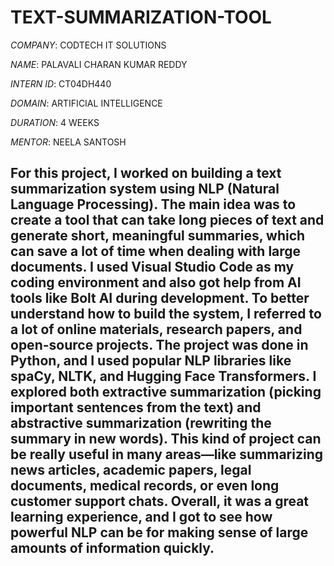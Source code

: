 # TEXT-SUMMARIZATION-TOOL

*COMPANY*: CODTECH IT SOLUTIONS

*NAME*: PALAVALI CHARAN KUMAR REDDY

*INTERN ID*: CT04DH440

*DOMAIN*: ARTIFICIAL INTELLIGENCE

*DURATION*: 4 WEEKS

*MENTOR*: NEELA SANTOSH

## For this project, I worked on building a text summarization system using NLP (Natural Language Processing). The main idea was to create a tool that can take long pieces of text and generate short, meaningful summaries, which can save a lot of time when dealing with large documents. I used Visual Studio Code as my coding environment and also got help from AI tools like Bolt AI during development. To better understand how to build the system, I referred to a lot of online materials, research papers, and open-source projects. The project was done in Python, and I used popular NLP libraries like spaCy, NLTK, and Hugging Face Transformers. I explored both extractive summarization (picking important sentences from the text) and abstractive summarization (rewriting the summary in new words). This kind of project can be really useful in many areas—like summarizing news articles, academic papers, legal documents, medical records, or even long customer support chats. Overall, it was a great learning experience, and I got to see how powerful NLP can be for making sense of large amounts of information quickly.



